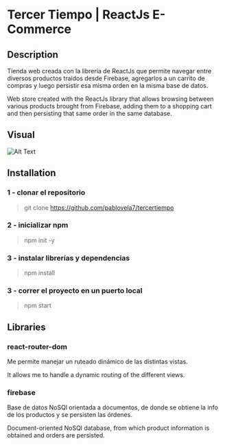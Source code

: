 # Tercer Tiempo | ReactJs E-Commerce

## Description

Tienda web creada con la librería de ReactJs que permite navegar entre diversos productos traídos desde Firebase, agregarlos a un carrito de compras y luego persistir esa misma orden en la misma base de datos.

Web store created with the ReactJs library that allows browsing between various products brought from Firebase, adding them to a shopping cart and then persisting that same order in the same database.

## Visual

![Alt Text](https://ibb.co/xMfVYTZ)

## Installation
### 1 - clonar el repositorio
> git clone https://github.com/pablovela7/tercertiempo
### 2 - inicializar npm
> npm init -y
### 3 - instalar librerías y dependencias
> npm install
### 3 - correr el proyecto en un puerto local
> npm start

## Libraries


### react-router-dom
Me permite manejar un ruteado dinámico de las distintas vistas.

It allows me to handle a dynamic routing of the different views.


### firebase
Base de datos NoSQl orientada a documentos, de donde se obtiene la info de los productos y se persisten las órdenes.

Document-oriented NoSQl database, from which product information is obtained and orders are persisted.